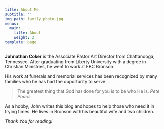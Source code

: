 ```yaml
---
title: About Me
subtitle: ''
img_path: family photo.jpg
menus:
  main:
    title: About
    weight: 2
template: page
---
```

**Johnathan Coker** is the Associate Pastor Art Director from [](https://en.wikipedia.org/wiki/Stockholm)Chattanooga, Tennessee. After graduating from Liberty University with a degree in Christian Ministries, he went to work at FBC Bronson. 

His work at funerals and memorial services has been recognized by many families who he has had the opportunity to serve.  

> The greatest thing that God has done for you is to be who He is. <cite>Pete Pharis</cite>

As a hobby, John writes this blog and hopes to help those who need it in trying times. He lives in Bronson with his beautiful wife and two children.

*Thank You for reading!*
